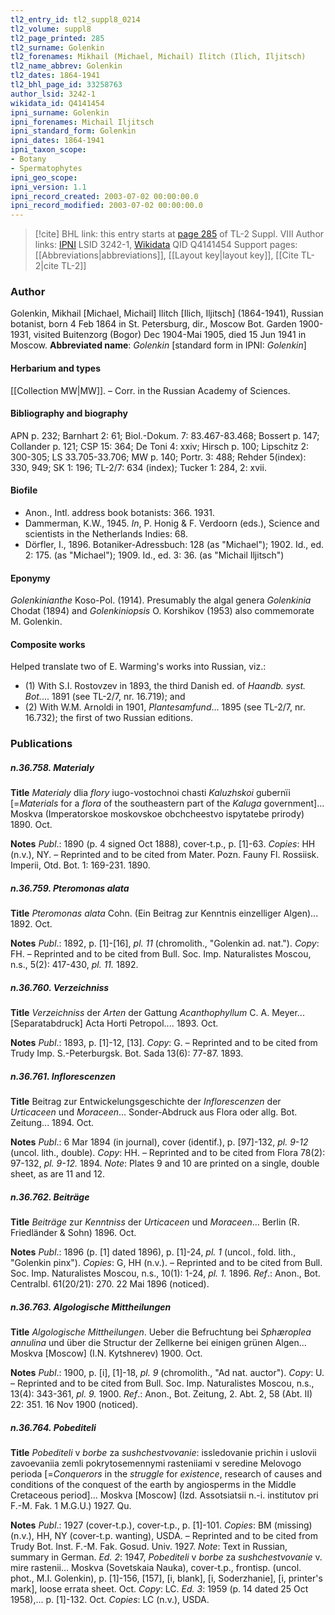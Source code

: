 ```yaml
---
tl2_entry_id: tl2_suppl8_0214
tl2_volume: suppl8
tl2_page_printed: 285
tl2_surname: Golenkin
tl2_forenames: Mikhail (Michael, Michail) Ilitch (Ilich, Iljitsch)
tl2_name_abbrev: Golenkin
tl2_dates: 1864-1941
tl2_bhl_page_id: 33258763
author_lsid: 3242-1
wikidata_id: Q4141454
ipni_surname: Golenkin
ipni_forenames: Michail Iljitsch
ipni_standard_form: Golenkin
ipni_dates: 1864-1941
ipni_taxon_scope: 
- Botany
- Spermatophytes
ipni_geo_scope: 
ipni_version: 1.1
ipni_record_created: 2003-07-02 00:00:00.0
ipni_record_modified: 2003-07-02 00:00:00.0
---
```


> [!cite] BHL link: this entry starts at [page 285](https://www.biodiversitylibrary.org/page/33258763) of TL-2 Suppl. VIII
> Author links: [IPNI](https://www.ipni.org/a/3242-1) LSID 3242-1, [Wikidata](https://www.wikidata.org/wiki/Q4141454) QID Q4141454
> Support pages: [[Abbreviations|abbreviations]], [[Layout key|layout key]], [[Cite TL-2|cite TL-2]]

### Author

Golenkin, Mikhail \[Michael, Michail\] Ilitch \[Ilich, Iljitsch\] (1864-1941), Russian botanist, born 4 Feb 1864 in St. Petersburg, dir., Moscow Bot. Garden 1900-1931, visited Buitenzorg (Bogor) Dec 1904-Mai 1905, died 15 Jun 1941 in Moscow. 
**Abbreviated name**: *Golenkin* \[standard form in IPNI: *Golenkin*\]

#### Herbarium and types

[[Collection MW|MW]]. – Corr. in the Russian Academy of Sciences.

#### Bibliography and biography

APN p. 232; Barnhart 2: 61; Biol.-Dokum. 7: 83.467-83.468; Bossert p. 147; Collander p. 121; CSP 15: 364; De Toni 4: xxiv; Hirsch p. 100; Lipschitz 2: 300-305; LS 33.705-33.706; MW p. 140; Portr. 3: 488; Rehder 5(index): 330, 949; SK 1: 196; TL-2/7: 634 (index); Tucker 1: 284, 2: xvii.

#### Biofile

- Anon., Intl. address book botanists: 366. 1931.
- Dammerman, K.W., 1945. *In*, P. Honig & F. Verdoorn (eds.), Science and scientists in the Netherlands Indies: 68.
- Dörfler, I., 1896. Botaniker-Adressbuch: 128 (as "Michael"); 1902. Id., ed. 2: 175. (as "Michael"); 1909. Id., ed. 3: 36. (as "Michail Iljitsch")

#### Eponymy

*Golenkinianthe* Koso-Pol. (1914). Presumably the algal genera *Golenkinia* Chodat (1894) and *Golenkiniopsis* O. Korshikov (1953) also commemorate M. Golenkin.

#### Composite works

Helped translate two of E. Warming's works into Russian, viz.:
- (1) With S.I. Rostovzev in 1893, the third Danish ed. of *Haandb. syst. Bot.*... 1891 (see TL-2/7, nr. 16.719); and
- (2) With W.M. Arnoldi in 1901, *Plantesamfund*... 1895 (see TL-2/7, nr. 16.732); the first of two Russian editions.

### Publications

##### n.36.758. Materialy

**Title**
*Materialy* dlia *flory* iugo-vostochnoi chasti *Kaluzhskoi* gubernïi \[=*Materials* for a *flora* of the southeastern part of the *Kaluga* government\]... Moskva (Imperatorskoe moskovskoe obchcheestvo ispytatebe prirody) 1890. Oct.

**Notes**
*Publ*.: 1890 (p. 4 signed Oct 1888), cover-t.p., p. \[1\]-63. *Copies*: HH (n.v.), NY. – Reprinted and to be cited from Mater. Pozn. Fauny Fl. Rossiisk. Imperii, Otd. Bot. 1: 169-231. 1890.

##### n.36.759. Pteromonas alata

**Title**
*Pteromonas alata* Cohn. (Ein Beitrag zur Kenntnis einzelliger Algen)... 1892. Oct.

**Notes**
*Publ*.: 1892, p. \[1\]-\[16\], *pl. 11* (chromolith., "Golenkin ad. nat."). *Copy*: FH. – Reprinted and to be cited from Bull. Soc. Imp. Naturalistes Moscou, n.s., 5(2): 417-430, *pl. 11.* 1892.

##### n.36.760. Verzeichniss

**Title**
*Verzeichniss* der *Arten* der Gattung *Acanthophyllum* C. A. Meyer... \[Separatabdruck\] Acta Horti Petropol.... 1893. Oct.

**Notes**
*Publ*.: 1893, p. \[1\]-12, \[13\]. *Copy*: G. – Reprinted and to be cited from Trudy Imp. S.-Peterburgsk. Bot. Sada 13(6): 77-87. 1893.

##### n.36.761. Inflorescenzen

**Title**
Beitrag zur Entwickelungsgeschichte der *Inflorescenzen* der *Urticaceen* und *Moraceen*... Sonder-Abdruck aus Flora oder allg. Bot. Zeitung... 1894. Oct.

**Notes**
*Publ*.: 6 Mar 1894 (in journal), cover (identif.), p. \[97\]-132, *pl. 9-12* (uncol. lith., double).
*Copy*: HH. – Reprinted and to be cited from Flora 78(2): 97-132, *pl. 9-12.* 1894.
*Note*: Plates 9 and 10 are printed on a single, double sheet, as are 11 and 12.

##### n.36.762. Beiträge

**Title**
*Beiträge* zur *Kenntniss* der *Urticaceen* und *Moraceen*... Berlin (R. Friedländer & Sohn) 1896. Oct.

**Notes**
*Publ*.: 1896 (p. \[1\] dated 1896), p. \[1\]-24, *pl. 1* (uncol., fold. lith., "Golenkin pinx"). *Copies*: G, HH (n.v.). – Reprinted and to be cited from Bull. Soc. Imp. Naturalistes Moscou, n.s., 10(1): 1-24, *pl. 1.* 1896.
*Ref*.: Anon., Bot. Centralbl. 61(20/21): 270. 22 Mai 1896 (noticed).

##### n.36.763. Algologische Mittheilungen

**Title**
*Algologische Mittheilungen*. Ueber die Befruchtung bei *Sphæroplea annulina* und über die Structur der Zellkerne bei einigen grünen Algen... Moskva \[Moscow\] (I.N. Kytshnerev) 1900. Oct.

**Notes**
*Publ*.: 1900, p. \[i\], \[1\]-18, *pl. 9* (chromolith., "Ad nat. auctor"). *Copy*: U. – Reprinted and to be cited from Bull. Soc. Imp. Naturalistes Moscou, n.s., 13(4): 343-361, *pl. 9.* 1900.
*Ref*.: Anon., Bot. Zeitung, 2. Abt. 2, 58 (Abt. II) 22: 351. 16 Nov 1900 (noticed).

##### n.36.764. Pobediteli

**Title**
*Pobediteli* v *borbe* za *sushchestvovanie*: issledovanie prichin i uslovii zavoevaniia zemli pokrytosemennymi rasteniiami v seredine Melovogo perioda \[=*Conquerors* in the *struggle* for *existence*, research of causes and conditions of the conquest of the earth by angiosperms in the Middle Cretaceous period\]... Moskva \[Moscow\] (Izd. Assotsiatsii n.-i. institutov pri F.-M. Fak. 1 M.G.U.) 1927. Qu.

**Notes**
*Publ*.: 1927 (cover-t.p.), cover-t.p., p. \[1\]-101. *Copies*: BM (missing) (n.v.), HH, NY (cover-t.p. wanting), USDA. – Reprinted and to be cited from Trudy Bot. Inst. F.-M. Fak. Gosud. Univ. 1927.
*Note*: Text in Russian, summary in German.
*Ed. 2*: 1947, *Pobediteli* v *borbe* za *sushchestvovanie* v. mire rastenii... Moskva (Sovetskaia Nauka), cover-t.p., frontisp. (uncol. phot., M.I. Golenkin), p. \[1\]-156, \[157\], \[i, blank\], \[i, Soderzhanie\], \[i, printer's mark\], loose errata sheet. Oct. *Copy*: LC.
*Ed. 3*: 1959 (p. 14 dated 25 Oct 1958),... p. \[1\]-132. Oct. *Copies*: LC (n.v.), USDA.


